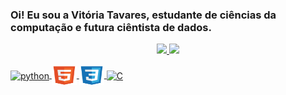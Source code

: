 ### Oi! Eu sou a Vitória Tavares, estudante de ciências da computação e futura ciêntista de dados.

<div align="center">
  <a href="https://github.com/vitavares">
  <img width="48%"  src="https://github-readme-stats.vercel.app/api?username=vitavares&show_icons=true&theme=midnight-purple&include_all_commits=true&count_private=true"/>
  <img width="48%"  src="https://github-readme-stats.vercel.app/api/top-langs/?username=vitavares&layout=compact&langs_count=7&theme=midnight-purple"/>
</div>


<div style="display: inline_block"><br>
  <img align="center" alt="python" height="30" width="40" src="https://cdn.jsdelivr.net/gh/devicons/devicon/icons/python/python-original.svg">
  <img align="center" alt="HTML" height="30" width="40" src="https://raw.githubusercontent.com/devicons/devicon/master/icons/html5/html5-original.svg">
  <img align="center" alt="CSS" height="30" width="40" src="https://raw.githubusercontent.com/devicons/devicon/master/icons/css3/css3-original.svg">
  <img align="center" alt="C" height="30" width="40" src="https://cdn.jsdelivr.net/gh/devicons/devicon/icons/c/c-original.svg">
</div>
